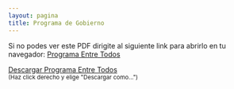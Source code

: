 ```yaml
---
layout: pagina
title: Programa de Gobierno
---
```


<div class="embed-responsive embed-responsive-16by9">
   <object class="embed-responsive-item" data="/assets/docs/ProgramaEntreTodos.pdf"
      type="application/pdf" internalinstanceid="9" title="">
      <p>
        Si no podes ver este PDF dirigite al siguiente link para abrirlo en tu navegador: 
        <a href="/assets/docs/ProgramaEntreTodos.pdf" class="btn">Programa Entre Todos</a>
    </p> 
   </object>
</div>

<p class="mt-3 text-center">
   <a href="/assets/docs/ProgramaEntreTodos.pdf" class="btn">Descargar Programa Entre Todos</a><br>
   <small>(Haz click derecho y elige "Descargar como...")</small>
</p>